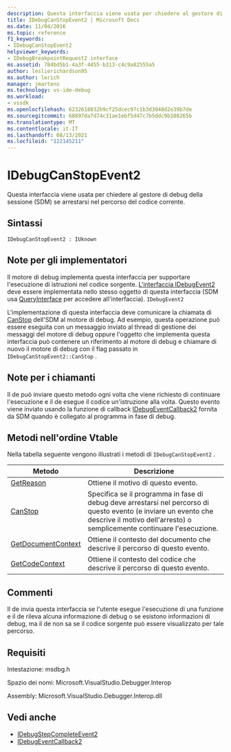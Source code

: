 ```yaml
---
description: Questa interfaccia viene usata per chiedere al gestore di debug della sessione (SDM) se arrestarsi nel percorso del codice corrente.
title: IDebugCanStopEvent2 | Microsoft Docs
ms.date: 11/04/2016
ms.topic: reference
f1_keywords:
- IDebugCanStopEvent2
helpviewer_keywords:
- IDebugBreakpointRequest2 interface
ms.assetid: 784bd5b1-4a3f-4455-b313-c4c9a82555a5
author: leslierichardson95
ms.author: lerich
manager: jmartens
ms.technology: vs-ide-debug
ms.workload:
- vssdk
ms.openlocfilehash: 6232618832b9cf25dcec97c1b3d3048d2e39b7de
ms.sourcegitcommit: 68897da7d74c31ae1ebf5d47c7b5ddc9b108265b
ms.translationtype: MT
ms.contentlocale: it-IT
ms.lasthandoff: 08/13/2021
ms.locfileid: "122145211"
---
```

# <a name="idebugcanstopevent2"></a>IDebugCanStopEvent2
Questa interfaccia viene usata per chiedere al gestore di debug della sessione (SDM) se arrestarsi nel percorso del codice corrente.

## <a name="syntax"></a>Sintassi

```
IDebugCanStopEvent2 : IUknown
```

## <a name="notes-for-implementers"></a>Note per gli implementatori
 Il motore di debug implementa questa interfaccia per supportare l'esecuzione di istruzioni nel codice sorgente. [L'interfaccia IDebugEvent2](../../../extensibility/debugger/reference/idebugevent2.md) deve essere implementata nello stesso oggetto di questa interfaccia (SDM usa [QueryInterface](/cpp/atl/queryinterface) per accedere all'interfaccia). `IDebugEvent2`

 L'implementazione di questa interfaccia deve comunicare la chiamata di [CanStop](../../../extensibility/debugger/reference/idebugcanstopevent2-canstop.md) dell'SDM al motore di debug. Ad esempio, questa operazione può essere eseguita con un messaggio inviato al thread di gestione dei messaggi del motore di debug oppure l'oggetto che implementa questa interfaccia può contenere un riferimento al motore di debug e chiamare di nuovo il motore di debug con il flag passato in `IDebugCanStopEvent2::CanStop` .

## <a name="notes-for-callers"></a>Note per i chiamanti
 Il de può inviare questo metodo ogni volta che viene richiesto di continuare l'esecuzione e il de esegue il codice un'istruzione alla volta. Questo evento viene inviato usando la funzione di callback [IDebugEventCallback2](../../../extensibility/debugger/reference/idebugeventcallback2.md) fornita da SDM quando è collegato al programma in fase di debug.

## <a name="methods-in-vtable-order"></a>Metodi nell'ordine Vtable
 Nella tabella seguente vengono illustrati i metodi di `IDebugCanStopEvent2` .

|Metodo|Descrizione|
|------------|-----------------|
|[GetReason](../../../extensibility/debugger/reference/idebugcanstopevent2-getreason.md)|Ottiene il motivo di questo evento.|
|[CanStop](../../../extensibility/debugger/reference/idebugcanstopevent2-canstop.md)|Specifica se il programma in fase di debug deve arrestarsi nel percorso di questo evento (e inviare un evento che descrive il motivo dell'arresto) o semplicemente continuare l'esecuzione.|
|[GetDocumentContext](../../../extensibility/debugger/reference/idebugcanstopevent2-getdocumentcontext.md)|Ottiene il contesto del documento che descrive il percorso di questo evento.|
|[GetCodeContext](../../../extensibility/debugger/reference/idebugcanstopevent2-getcodecontext.md)|Ottiene il contesto del codice che descrive il percorso di questo evento.|

## <a name="remarks"></a>Commenti
 Il de invia questa interfaccia se l'utente esegue l'esecuzione di una funzione e il de rileva alcuna informazione di debug o se esistono informazioni di debug, ma il de non sa se il codice sorgente può essere visualizzato per tale percorso.

## <a name="requirements"></a>Requisiti
 Intestazione: msdbg.h

 Spazio dei nomi: Microsoft.VisualStudio.Debugger.Interop

 Assembly: Microsoft.VisualStudio.Debugger.Interop.dll

## <a name="see-also"></a>Vedi anche
- [IDebugStepCompleteEvent2](../../../extensibility/debugger/reference/idebugstepcompleteevent2.md)
- [IDebugEventCallback2](../../../extensibility/debugger/reference/idebugeventcallback2.md)
